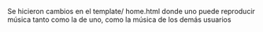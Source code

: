 Se hicieron cambios en el template/ home.html donde uno puede reproducir música tanto como la de uno, como la música de los demás usuarios 
